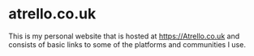 # atrello.co.uk
 This is my personal website that is hosted at https://Atrello.co.uk and consists of basic links to some of the platforms and communities I use.
